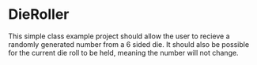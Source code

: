 # DieRoller
This simple class example project should allow the user to recieve a randomly generated number from a 6 sided die. It should also be possible for the current die roll to be held, meaning the number will not change.
